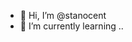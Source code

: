 - 👋 Hi, I’m @stanocent
- 🌱 I’m currently learning ..

<!---
stanocent/stanocent is a ✨ special ✨ repository because its `README.md` (this file) appears on your GitHub profile.
You can click the Preview link to take a look at your changes.
--->
